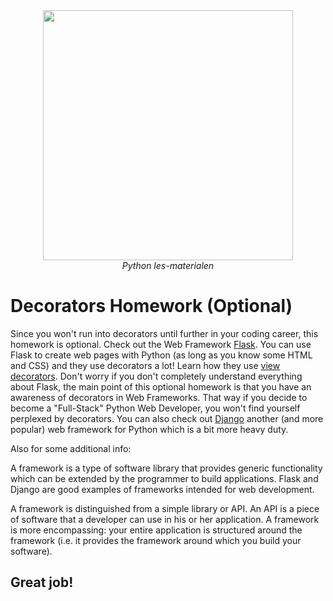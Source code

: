 <center>
    <img src='https://intecbrussel.be/img/logo3.png' width='400px' height='auto'/>
    <br/>
    <em>Python les-materialen</em>
</center>

# Decorators Homework (Optional)

Since you won't run into decorators until further in your coding career, this homework is optional. Check out the Web Framework [Flask](http://flask.pocoo.org/). You can use Flask to create web pages with Python (as long as you know some HTML and CSS) and they use decorators a lot! Learn how they use [view decorators](http://flask.pocoo.org/docs/0.12/patterns/viewdecorators/). Don't worry if you don't completely understand everything about Flask, the main point of this optional homework is that you have an awareness of decorators in Web Frameworks. That way if you decide to become a "Full-Stack" Python Web Developer, you won't find yourself perplexed by decorators. You can also check out [Django](https://www.djangoproject.com/) another (and more popular) web framework for Python which is a bit more heavy duty.

Also for some additional info:

A framework is a type of software library that provides generic functionality which can be extended by the programmer to build applications. Flask and Django are good examples of frameworks intended for web development.

A framework is distinguished from a simple library or API. An API is a piece of software that a developer can use in his or her application. A framework is more encompassing: your entire application is structured around the framework (i.e. it provides the framework around which you build your software).

## Great job!
